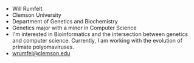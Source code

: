 - Will Rumfelt
- Clemson University
- Department of Genetics and Biochemistry
- Genetics major with a minor in Computer Science
- I'm interested in Bioinformatics and the intersection between genetics and computer science. Currently, I am working with the evolution of primate polyomaviruses.
- wrumfel@clemson.edu
